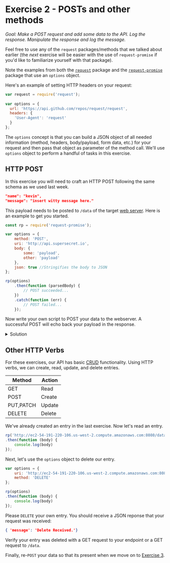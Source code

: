 # Exercise 2 - POSTs and other methods

_Goal: Make a POST request and add some data to the API. Log the response. Manipulate the response and log the message._

Feel free to use any of the ``request`` packages/methods that we talked about earlier (the *next* exercise will be easier with the use of ``request-promise`` if you'd like to familiarize yourself with that package).

Note the examples from both the [``request``](https://www.npmjs.com/package/request) package and the [``request-promise``](https://www.npmjs.com/package/request-promise) package that use an ``options`` object. 

Here's an example of setting HTTP headers on your request:
```javascript
var request = require('request');
 
var options = {
  url: 'https://api.github.com/repos/request/request',
  headers: {
    'User-Agent': 'request'
  }
};
```

The ``options`` concept is that you can build a JSON object of all needed information (method, headers, body/payload, form data, etc.) for your request and then pass that object as parameter of the method call. We'll use ``options`` object to perform a handful of tasks in this exercise.

## HTTP POST

In this exercise you will need to craft an HTTP POST following the same schema as we used last week. 

```json
"name": "kevin",
"message": "insert witty message here."
```

This payload needs to be posted to ``/data`` of the target [web server](http://ec2-54-191-220-106.us-west-2.compute.amazonaws.com:8080/data). Here is an example to get you started.

```javascript
const rp = require('request-promise');

var options = {
    method: 'POST',
    uri: 'http://api.supersecret.io',
    body: {
        some: 'payload',
        other: 'payload'
    },
    json: true //Stringifies the body to JSON
};

rp(options)
    .then(function (parsedBody) {
        // POST succeeded...
    })
    .catch(function (err) {
        // POST failed...
    });
```

Now write your own script to POST your data to the webserver. A successful POST will echo back your payload in the response.

<details><summary>Solution</summary>
<p>

Solutions using ``request`` ([2a.js](./Exercises/2a.js)) and ``request-promise`` ([2b.js](./Exercises/2b.js))are under the [Exercises](./Exercises) directory. If you run them they will fail as those users already exist in the database. Write your own script based on one of these patterns.
      
</p>
</details>


## Other HTTP Verbs

For these exercises, our API has basic [CRUD](https://en.wikipedia.org/wiki/Create,_read,_update_and_delete) functionality. Using HTTP verbs, we can create, read, update, and delete entries. 

| Method     | Action   |
|------------|----------|
| GET        | Read     | 
| POST       | Create   | 
| PUT,PATCH  | Update   | 
| DELETE     | Delete   | 

We've already created an entry in the last exercise. Now let's read an entry.

```javascript
rp('http://ec2-54-191-220-106.us-west-2.compute.amazonaws.com:8080/data/kevin')
.then(function (body) {
    console.log(body)
});
```

Next, let's use the ``options`` object to delete our entry.

```javascript
var options = {
    uri: 'http://ec2-54-191-220-106.us-west-2.compute.amazonaws.com:8080/data/kevin',
    method: 'DELETE'
};

rp(options)
.then(function (body) {
    console.log(body)
});
```

Please ``DELETE`` your own entry. You should receive a JSON reponse that your request was received:

```json
{ 'message': 'Delete Received.'}
```

Verify your entry was deleted with a GET request to your endpoint or a GET request to ``/data``. 

Finally, re-``POST`` your data so that its present when we move on to [Exercise 3](./jsExercise3.md).






